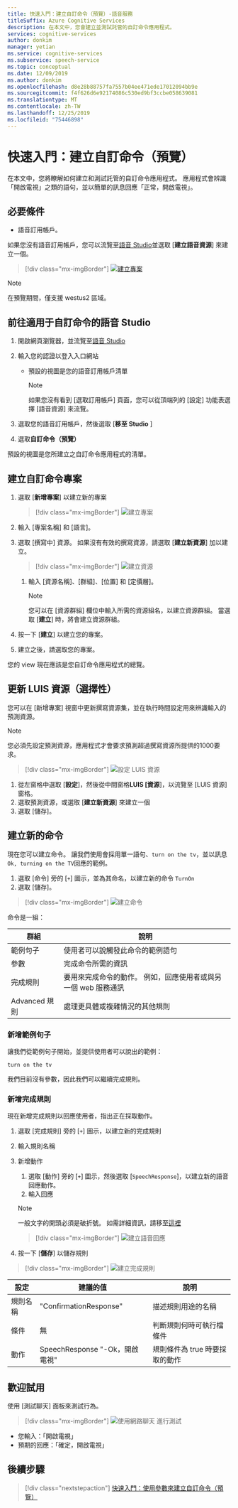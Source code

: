 ```yaml
---
title: 快速入門：建立自訂命令（預覽）-語音服務
titleSuffix: Azure Cognitive Services
description: 在本文中，您會建立並測試託管的自訂命令應用程式。
services: cognitive-services
author: donkim
manager: yetian
ms.service: cognitive-services
ms.subservice: speech-service
ms.topic: conceptual
ms.date: 12/09/2019
ms.author: donkim
ms.openlocfilehash: d8e28b88757fa7557b04ee471ede17012094bb9e
ms.sourcegitcommit: f4f626d6e92174086c530ed9bf3ccbe058639081
ms.translationtype: MT
ms.contentlocale: zh-TW
ms.lasthandoff: 12/25/2019
ms.locfileid: "75446898"
---
```

# <a name="quickstart-create-a-custom-command-preview"></a>快速入門：建立自訂命令（預覽）

在本文中，您將瞭解如何建立和測試託管的自訂命令應用程式。
應用程式會辨識「開啟電視」之類的語句，並以簡單的訊息回應「正常，開啟電視」。

## <a name="prerequisites"></a>必要條件

- 語音訂用帳戶。 

如果您沒有語音訂用帳戶，您可以流覽至[語音 Studio](https://speech.microsoft.com/)並選取 [**建立語音資源**] 來建立一個。

  > [!div class="mx-imgBorder"]
  > [![建立專案](media/custom-speech-commands/create-new-subscription.png)](media/custom-speech-commands/create-new-subscription.png#lightbox)

  > [!NOTE]
  > 在預覽期間，僅支援 westus2 區域。

## <a name="go-to-the-speech-studio-for-custom-commands"></a>前往適用于自訂命令的語音 Studio

1. 開啟網頁瀏覽器，並流覽至[語音 Studio](https://speech.microsoft.com/)
1. 輸入您的認證以登入入口網站

   - 預設的視圖是您的語音訂用帳戶清單
     > [!NOTE]
     > 如果您沒有看到 [選取訂用帳戶] 頁面，您可以從頂端列的 [設定] 功能表選擇 [語音資源] 來流覽。

1. 選取您的語音訂用帳戶，然後選取 [**移至 Studio** ]
1. 選取**自訂命令（預覽）**

預設的視圖是您所建立之自訂命令應用程式的清單。

## <a name="create-a-custom-commands-project"></a>建立自訂命令專案

1. 選取 [**新增專案**] 以建立新的專案

   > [!div class="mx-imgBorder"]
   > ![建立專案](media/custom-speech-commands/create-new-project.png)

1. 輸入 [專案名稱] 和 [語言]。
1. 選取 [撰寫中] 資源。 如果沒有有效的撰寫資源，請選取 [**建立新資源**] 加以建立。

   > [!div class="mx-imgBorder"]
   > ![建立資源](media/custom-speech-commands/create-new-resource.png)

   1. 輸入 [資源名稱]、[群組]、[位置] 和 [定價層]。

         > [!NOTE]
         > 您可以在 [資源群組] 欄位中輸入所需的資源組名，以建立資源群組。 當選取 [**建立**] 時，將會建立資源群組。

1. 按一下 [**建立**] 以建立您的專案。
1. 建立之後，請選取您的專案。

您的 view 現在應該是您自訂命令應用程式的總覽。

## <a name="update-luis-resources-optional"></a>更新 LUIS 資源（選擇性）

您可以在 [新增專案] 視窗中更新撰寫資源集，並在執行時間設定用來辨識輸入的預測資源。 

> [!NOTE]
> 您必須先設定預測資源，應用程式才會要求預測超過撰寫資源所提供的1000要求。

> [!div class="mx-imgBorder"]
> ![設定 LUIS 資源](media/custom-speech-commands/set-luis-resources.png)

1. 從左窗格中選取 [**設定**]，然後從中間窗格**LUIS [資源**]，以流覽至 [LUIS 資源] 窗格。
1. 選取預測資源，或選取 [**建立新資源**] 來建立一個
1. 選取 [儲存]。

## <a name="create-a-new-command"></a>建立新的命令

現在您可以建立命令。 讓我們使用會採用單一語句、`turn on the tv`，並以訊息 `Ok, turning on the TV`回應的範例。

1. 選取 [命令] 旁的 [`+`] 圖示，並為其命名，以建立新的命令 `TurnOn`
1. 選取 [儲存]。

> [!div class="mx-imgBorder"]
> ![建立命令](media/custom-speech-commands/create-add-command.png)

命令是一組：

| 群組            | 說明                                                                                                                 |
| ---------------- | --------------------------------------------------------------------------------------------------------------------------- |
| 範例句子 | 使用者可以說觸發此命令的範例語句                                                                 |
| 參數       | 完成命令所需的資訊                                                                                |
| 完成規則 | 要用來完成命令的動作。 例如，回應使用者或與另一個 web 服務通訊 |
| Advanced 規則   | 處理更具體或複雜情況的其他規則                                                              |

### <a name="add-a-sample-sentence"></a>新增範例句子

讓我們從範例句子開始，並提供使用者可以說出的範例：

```
turn on the tv
```

我們目前沒有參數，因此我們可以繼續完成規則。

### <a name="add-a-completion-rule"></a>新增完成規則

現在新增完成規則以回應使用者，指出正在採取動作。

1. 選取 [完成規則] 旁的 [`+`] 圖示，以建立新的完成規則
1. 輸入規則名稱
1. 新增動作
   1. 選取 [動作] 旁的 [`+`] 圖示，然後選取 [`SpeechResponse`]，以建立新的語音回應動作。
   1. 輸入回應

   > [!NOTE]
   > 一般文字的開頭必須是破折號。 如需詳細資訊，請移至[這裡](https://aka.ms/sc-lg-format)

   > [!div class="mx-imgBorder"]
   > ![建立語音回應](media/custom-speech-commands/create-speech-response-action.png)

1. 按一下 [**儲存**] 以儲存規則

> [!div class="mx-imgBorder"]
> ![建立完成規則](media/custom-speech-commands/create-basic-completion-response-rule.png)

| 設定    | 建議的值                          | 說明                                        |
| ---------- | ---------------------------------------- | -------------------------------------------------- |
| 規則名稱  | "ConfirmationResponse"                   | 描述規則用途的名稱          |
| 條件 | 無                                     | 判斷規則何時可執行檔條件    |
| 動作    | SpeechResponse "-Ok，開啟電視" | 規則條件為 true 時要採取的動作 |

## <a name="try-it-out"></a>歡迎試用

使用 [測試聊天] 面板來測試行為。

> [!div class="mx-imgBorder"]
> ![使用網路聊天](media/custom-speech-commands/create-basic-test-chat.png) 進行測試

- 您輸入：「開啟電視」
- 預期的回應：「確定，開啟電視」

## <a name="next-steps"></a>後續步驟

> [!div class="nextstepaction"]
> [快速入門：使用參數來建立自訂命令（預覽）](./quickstart-custom-speech-commands-create-parameters.md)
